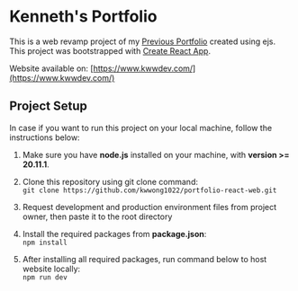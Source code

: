 # Kenneth's Portfolio

This is a web revamp project of my [Previous Portfolio](https://github.com/kwwong1022/kw-portfolio-web) created using ejs. This project was bootstrapped with [Create React App](https://github.com/facebook/create-react-app).

Website available on: [https://www.kwwdev.com/](https://www.kwwdev.com/)


## Project Setup

In case if you want to run this project on your local machine, follow the instructions below:

1. Make sure you have **node.js** installed on your machine, with **version >= 20.11.1**.

2. Clone this repository using git clone command:<br>
   ```git clone https://github.com/kwwong1022/portfolio-react-web.git```
   
5. Request development and production environment files from project owner, then paste it to the root directory

6. Install the required packages from **package.json**:<br>
   ```npm install```

8. After installing all required packages, run command below to host website locally:<br>
   ```npm run dev```
